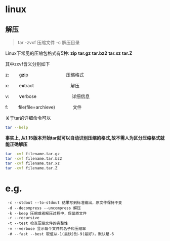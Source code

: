 # linux

## 解压

> tar -zvxf 压缩文件 -c 解压目录

Linux下常见的压缩包格式有5种:  **zip** **tar.gz** **tar.bz2** **tar.xz** **tar.Z**

其中zxvf含义分别如下

z: 　　g**z**ip  　　　　　　　　    压缩格式

x: 　　e**x**tract　　　　　　　　  解压

v:　　 **v**erbose　　　　　　　　详细信息

f: 　　**f**ile(file=archieve)　　　　文件

关于tar的详细命令可以

```bash
tar --help
```

**事实上, 从1.15版本开始tar就可以自动识别压缩的格式,故不需人为区分压缩格式就能正确解压**

```bash
tar -xvf filename.tar.gz
tar -xvf filename.tar.bz2
tar -xvf filename.tar.xz
tar -xvf filename.tar.Z
```



# e.g.

     -c --stdout --to-stdout 结果写到标准输出，原文件保持不变
     -d --decompress --uncompress 解压
     -k --keep 压缩或者解压过程中，保留原文件
     -r --recursive
     -t --test 检查压缩文件的完整性
     -v --verbose 显示每个文件的名子和压缩率
     -# --fast --best 取值从-1(最快)到-9(最好)，默认是-6
